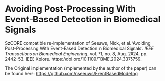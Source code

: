 # Avoiding Post-Processing With Event-Based Detection in Biomedical Signals

SzCORE compatible re-implementation of Seeuws, Nick, et al. ‘Avoiding Post-Processing With Event-Based Detection in Biomedical Signals’. *IEEE Transactions on Biomedical Engineering*, vol. 71, no. 8, Aug. 2024, pp. 2442–53. IEEE Xplore, https://doi.org/10.1109/TBME.2024.3375759.

The Original implementation (implemented by the author of the paper) can be found here:
https://github.com/nseeuws/EventBasedModeling


